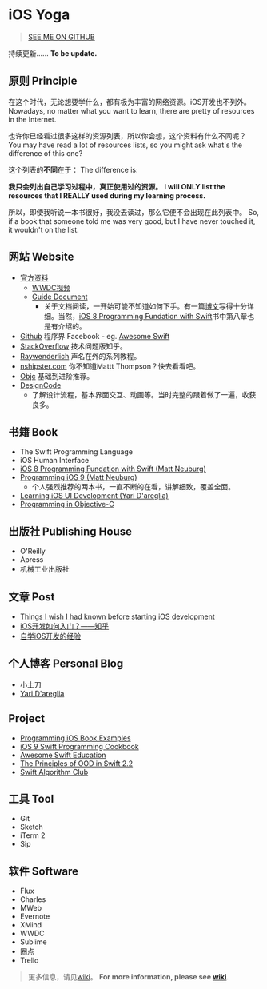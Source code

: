 # iOS Yoga

>[SEE ME ON GITHUB](https://github.com/yogayu/iosYoga)

持续更新......
**To be update.**

## 原则 Principle

在这个时代，无论想要学什么，都有极为丰富的网络资源。iOS开发也不列外。
Nowadays, no matter what you want to learn, there are pretty of resources in the Internet.

也许你已经看过很多这样的资源列表，所以你会想，这个资料有什么不同呢？
You may have read a lot of resources lists, so you might ask what's the difference of this one? 

这个列表的**不同**在于：
The difference is:

**我只会列出自己学习过程中，真正使用过的资源。**
**I will ONLY list the resources that I REALLY used during my learning process.**

所以，即使我听说一本书很好，我没去读过，那么它便不会出现在此列表中。
So, if a book that someone told me was very good, but I have never touched it, it wouldn't on the list.

## 网站 Website


- [官方资料](http://www.developer.apple.com/)
	- [WWDC视频](https://developer.apple.com/videos/wwdc2016)
	- [Guide Document](https://developer.apple.com/library/prerelease/content/navigation/)
		- 关于文档阅读，一开始可能不知道如何下手。有一篇[博文](http://ourcoders.com/thread/show/117/)写得十分详细。当然，[iOS 8 Programming Fundation with Swift](http://www.oreilly.com/pub/au/249)书中第八章也是有介绍的。
- [Github](http://github.com) 程序界 Facebook
	  - eg. [Awesome Swift ](https://github.com/matteocrippa/awesome-swift)
- [StackOverflow](http://www.stackoverflow.com/) 技术问题版知乎。
- [Raywenderlich](http://www.raywenderlich.com/) 声名在外的系列教程。
- [nshipster.com](http://nshipster.com/) 你不知道Mattt Thompson？快去看看吧。
- [Objc](https://www.objc.io/)  基础到进阶推荐。
- [DesignCode](https://designcode.io/) 
	- 了解设计流程，基本界面交互、动画等。当时完整的跟着做了一遍，收获良多。

## 书籍 Book

- The Swift Programming Language
- iOS Human Interface
- [iOS 8 Programming Fundation with Swift (Matt Neuburg)](http://shop.oreilly.com/product/0636920044345.do?sortby=publicationDate)
- [Programming iOS 9 (Matt Neuburg)](http://shop.oreilly.com/product/0636920044352.do?sortby=publicationDate)
	- 个人强烈推荐的两本书，一直不断的在看，讲解细致，覆盖全面。
- [Learning iOS UI Development (Yari D'areglia)](https://www.packtpub.com/application-development/learning-ios-ui-development)
- [Programming in Objective-C](https://www.amazon.com/Programming-Objective-C-6th-Developers-Library/dp/0321967607)

## 出版社 Publishing House

- O'Reilly
- Apress
- 机械工业出版社

## 文章 Post

- [Things I wish I had known before starting iOS development](https://medium.com/ios-os-x-development/things-i-wish-i-had-known-before-starting-ios-development-part-1-421a05e8447e#.91ras6ora)
- [iOS开发如何入门？——知乎](https://www.zhihu.com/question/20264108/answer/30263999)
- [自学iOS开发的经验](http://limboy.me/ios/2014/12/31/learning-ios.html)

## 个人博客 Personal Blog

- [小土刀](http://wdxtub.com)
- [Yari D'areglia](http://www.thinkandbuild.it)

## Project

- [Programming iOS Book Examples](https://github.com/mattneub/Programming-iOS-Book-Examples)
- [iOS 9 Swift Programming Cookbook](https://github.com/vandadnp/iOS-9-Swift-Programming-Cookbook)
- [Awesome Swift Education](https://github.com/hsavit1/Awesome-Swift-Education)
- [The Principles of OOD in Swift 2.2](https://github.com/ochococo/OOD-Principles-In-Swift)
- [Swift Algorithm Club](https://github.com/raywenderlich/swift-algorithm-club)

## 工具 Tool

- Git
- Sketch
- iTerm 2
- Sip

## 软件 Software

- Flux
- Charles
- MWeb
- Evernote
- XMind
- WWDC
- Sublime 
- 圈点
- Trello

>更多信息，请见[wiki](https://github.com/Yogayu/iOSYoga/wiki)。
**For more information, please see [wiki](https://github.com/Yogayu/iOSYoga/wiki)**.
